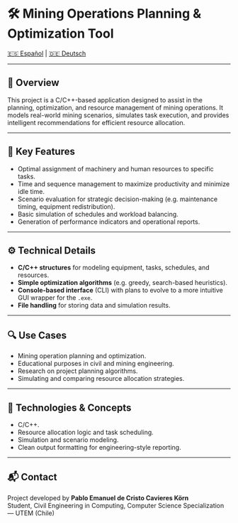 # 🛠️ Mining Operations Planning & Optimization Tool

[🇪🇸 Español](README.es.md) | [🇩🇪 Deutsch](README.de.md)

---

## 📌 Overview

This project is a C/C++-based application designed to assist in the planning, optimization, and resource management of mining operations. It models real-world mining scenarios, simulates task execution, and provides intelligent recommendations for efficient resource allocation.

---

## 🎯 Key Features

- Optimal assignment of machinery and human resources to specific tasks.
- Time and sequence management to maximize productivity and minimize idle time.
- Scenario evaluation for strategic decision-making (e.g. maintenance timing, equipment redistribution).
- Basic simulation of schedules and workload balancing.
- Generation of performance indicators and operational reports.

---

## ⚙️ Technical Details

- **C/C++ structures** for modeling equipment, tasks, schedules, and resources.
- **Simple optimization algorithms** (e.g. greedy, search-based heuristics).
- **Console-based interface** (CLI) with plans to evolve to a more intuitive GUI wrapper for the `.exe`.
- **File handling** for storing data and simulation results.

---

## 🔍 Use Cases

- Mining operation planning and optimization.
- Educational purposes in civil and mining engineering.
- Research on project planning algorithms.
- Simulating and comparing resource allocation strategies.

---

## 🧠 Technologies & Concepts

- C/C++.
- Resource allocation logic and task scheduling.
- Simulation and scenario modeling.
- Clean output formatting for engineering-style reporting.

---

## 📬 Contact

Project developed by **Pablo Emanuel de Cristo Cavieres Körn**  
Student, Civil Engineering in Computing, Computer Science Specialization — UTEM (Chile)